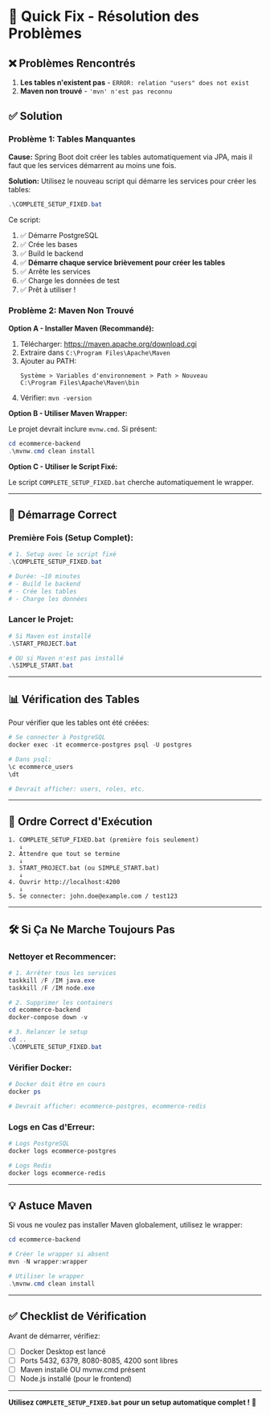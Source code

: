 # 🔧 Quick Fix - Résolution des Problèmes

## ❌ Problèmes Rencontrés

1. **Les tables n'existent pas** - `ERROR: relation "users" does not exist`
2. **Maven non trouvé** - `'mvn' n'est pas reconnu`

## ✅ Solution

### Problème 1: Tables Manquantes

**Cause:** Spring Boot doit créer les tables automatiquement via JPA, mais il faut que les services démarrent au moins une fois.

**Solution:** Utilisez le nouveau script qui démarre les services pour créer les tables:

```powershell
.\COMPLETE_SETUP_FIXED.bat
```

Ce script:
1. ✅ Démarre PostgreSQL
2. ✅ Crée les bases
3. ✅ Build le backend
4. ✅ **Démarre chaque service brièvement pour créer les tables**
5. ✅ Arrête les services
6. ✅ Charge les données de test
7. ✅ Prêt à utiliser !

### Problème 2: Maven Non Trouvé

**Option A - Installer Maven (Recommandé):**

1. Télécharger: https://maven.apache.org/download.cgi
2. Extraire dans `C:\Program Files\Apache\Maven`
3. Ajouter au PATH:
   ```
   Système > Variables d'environnement > Path > Nouveau
   C:\Program Files\Apache\Maven\bin
   ```
4. Vérifier: `mvn -version`

**Option B - Utiliser Maven Wrapper:**

Le projet devrait inclure `mvnw.cmd`. Si présent:
```powershell
cd ecommerce-backend
.\mvnw.cmd clean install
```

**Option C - Utiliser le Script Fixé:**

Le script `COMPLETE_SETUP_FIXED.bat` cherche automatiquement le wrapper.

---

## 🚀 Démarrage Correct

### Première Fois (Setup Complet):

```powershell
# 1. Setup avec le script fixé
.\COMPLETE_SETUP_FIXED.bat

# Durée: ~10 minutes
# - Build le backend
# - Crée les tables
# - Charge les données
```

### Lancer le Projet:

```powershell
# Si Maven est installé
.\START_PROJECT.bat

# OU si Maven n'est pas installé
.\SIMPLE_START.bat
```

---

## 📊 Vérification des Tables

Pour vérifier que les tables ont été créées:

```powershell
# Se connecter à PostgreSQL
docker exec -it ecommerce-postgres psql -U postgres

# Dans psql:
\c ecommerce_users
\dt

# Devrait afficher: users, roles, etc.
```

---

## 🎯 Ordre Correct d'Exécution

```
1. COMPLETE_SETUP_FIXED.bat (première fois seulement)
   ↓
2. Attendre que tout se termine
   ↓
3. START_PROJECT.bat (ou SIMPLE_START.bat)
   ↓
4. Ouvrir http://localhost:4200
   ↓
5. Se connecter: john.doe@example.com / test123
```

---

## 🛠️ Si Ça Ne Marche Toujours Pas

### Nettoyer et Recommencer:

```powershell
# 1. Arrêter tous les services
taskkill /F /IM java.exe
taskkill /F /IM node.exe

# 2. Supprimer les containers
cd ecommerce-backend
docker-compose down -v

# 3. Relancer le setup
cd ..
.\COMPLETE_SETUP_FIXED.bat
```

### Vérifier Docker:

```powershell
# Docker doit être en cours
docker ps

# Devrait afficher: ecommerce-postgres, ecommerce-redis
```

### Logs en Cas d'Erreur:

```powershell
# Logs PostgreSQL
docker logs ecommerce-postgres

# Logs Redis
docker logs ecommerce-redis
```

---

## 💡 Astuce Maven

Si vous ne voulez pas installer Maven globalement, utilisez le wrapper:

```powershell
cd ecommerce-backend

# Créer le wrapper si absent
mvn -N wrapper:wrapper

# Utiliser le wrapper
.\mvnw.cmd clean install
```

---

## ✅ Checklist de Vérification

Avant de démarrer, vérifiez:

- [ ] Docker Desktop est lancé
- [ ] Ports 5432, 6379, 8080-8085, 4200 sont libres
- [ ] Maven installé OU mvnw.cmd présent
- [ ] Node.js installé (pour le frontend)

---

**Utilisez `COMPLETE_SETUP_FIXED.bat` pour un setup automatique complet !** 🚀
